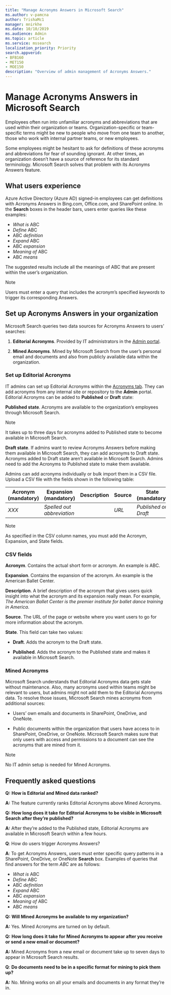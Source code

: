 ```yaml
---
title: "Manage Acronyms Answers in Microsoft Search"
ms.author: v-pamcna
author: TrishaMc1
manager: mnirkhe
ms.date: 10/10/2019
ms.audience: Admin
ms.topic: article
ms.service: mssearch
localization_priority: Priority
search.appverid:
- BFB160
- MET150
- MOE150
description: "Overview of admin management of Acronyms Answers."
---
```


# Manage Acronyms Answers in Microsoft Search
Employees often run into unfamiliar acronyms and abbreviations that are used within their organization or teams. Organization-specific or team-specific terms might be new to people who move from one team to another, those who work with internal partner teams, or new employees.

Some employees might be hesitant to ask for definitions of these acronyms and abbreviations for fear of sounding ignorant. At other times, an organization doesn’t have a source of reference for its standard terminology. Microsoft Search solves that problem  with its Acronyms Answers feature.

## What users experience
Azure Active Directory (Azure AD) signed-in employees can get definitions with Acronyms Answers in Bing.com, Office.com, and SharePoint online. In the **Search** boxes in the header bars, users enter queries like these examples:

- *What is* ABC
- *Define* ABC
- ABC *definition*
- *Expand* ABC
- ABC *expansion*
- *Meaning of* ABC
- ABC *means*

The suggested results include all the meanings of ABC that are present within the user’s organization.

> [!NOTE]
> Users must enter a query that includes the acronym’s specified *keywords* to trigger its corresponding Answers. 
 
## Set up Acronyms Answers in your organization
Microsoft Search queries two data sources for Acronyms Answers to users’ searches:

1. **Editorial Acronyms**. Provided by IT administrators in the [Admin portal](https://admin.microsoft.com/Adminportal/Home#/MicrosoftSearch).

2. **Mined Acronyms**. Mined by Microsoft Search from the user’s personal email and documents and also from publicly available data within the organization.

### Set up Editorial Acronyms
IT admins can set up Editorial Acronyms within the    [Acronyms tab](https://admin.microsoft.com/Adminportal/Home#/MicrosoftSearch). They can add acronyms from any internal site or repository to the **Admin** portal. Editorial Acronyms can be added to **Published** or **Draft** state:

**Published state**. Acronyms are available to the organization’s employees through Microsoft Search.

> [!NOTE]
> It takes up  to three days for acronyms added to Published state to become available in Microsoft Search.

**Draft state**. If admins want to review Acronyms Answers before making them available in Microsoft Search, they can add acronyms to Draft state. Acronyms added to Draft state aren’t available in Microsoft Search. Admins need to add the Acronyms to Published state to make them available.

Admins can add acronyms individually or bulk import them in a CSV file. Upload a CSV file with the fields shown in the following table:

| Acronym (mandatory) | Expansion (mandatory) | Description  | Source | State (mandatory) |
| --------- | --------- | ---------- | --------- |--------- |
| *XXX* | *Spelled out abbreviation* |  | *URL* | *Published or Draft* |


> [!NOTE]
> As specified in the CSV column names, you must add the Acronym, Expansion, and State fields.

### CSV fields
**Acronym**. Contains the actual short form or acronym. An example is ABC.

**Expansion**. Contains the expansion of the acronym. An example is the American Ballet Center.

**Description**. A brief description of the acronym that gives users quick insight into what the acronym and its expansion really mean. For example, *The American Ballet Center is the premier institute for ballet dance training in America*.

**Source**. The URL of the page or website where you want users to go for more information about the acronym.

**State**. This field can take two values:

- **Draft**. Adds  the acronym to the Draft state.

- **Published**. Adds the acronym to the Published state and makes it available in Microsoft Search.

### Mined Acronyms
Microsoft Search understands that Editorial Acronyms data gets stale without maintenance. Also, many acronyms used within teams might be relevant to users, but admins might not add them to the Editorial Acronyms data. To resolve those issues, Microsoft Search mines acronyms from additional sources:

- Users’ own emails and documents in SharePoint, OneDrive, and OneNote.

- Public documents within the organization that users have access to in SharePoint, OneDrive, or OneNote.
Microsoft Search makes sure that only users with access and permissions to a document can see the acronyms that are mined from it. 

> [!NOTE]
> No IT admin setup is needed for Mined Acronyms.
## Frequently asked questions
**Q:** **How is Editorial and Mined data ranked?**

**A:** The feature currently ranks Editorial Acronyms above Mined Acronyms.

**Q:** **How long does it take for Editorial Acronyms to be visible in Microsoft Search after they’re published?**

**A:** After they’re added to the Published state, Editorial Acronyms are available in Microsoft Search within a few hours. 

**Q**: How do users trigger Acronyms Answers?

**A**: To get Acronyms Answers, users must enter specific query patterns in a SharePoint, OneDrive, or OneNote **Search** box. Examples of queries that find answers for the term *ABC* are as follows:

- *What is* ABC
- *Define* ABC
- ABC *definition*
- *Expand* ABC
- ABC *expansion*
- *Meaning of* ABC
- ABC *means*

**Q:** **Will Mined Acronyms be available to my organization?**

**A:** Yes. Mined Acronyms are turned on by default. 

**Q:** **How long does it take for Mined Acronyms to appear after you receive or send a new email or document?**

**A:** Mined Acronyms from a new email or document take up to seven days to appear in Microsoft Search results. 

**Q**: **Do documents need to be in a specific format for mining to pick them up?**

**A:** No. Mining works on all your emails and documents in any format they’re in. 

